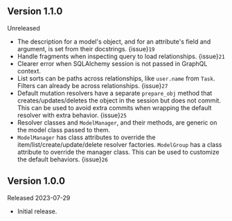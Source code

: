 ## Version 1.1.0

Unreleased

-   The description for a model's object, and for an attribute's field and
    argument, is set from their docstrings. {issue}`19`
-   Handle fragments when inspecting query to load relationships. {issue}`21`
-   Clearer error when SQLAlchemy session is not passed in GraphQL context.
-   List sorts can be paths across relationships, like `user.name` from `Task`.
    Filters can already be across relationships. {issue}`27`
-   Default mutation resolvers have a separate `prepare_obj` method that
    creates/updates/deletes the object in the session but does not commit. This
    can be used to avoid extra commits when wrapping the default resolver with
    extra behavior. {issue}`25`
-   Resolver classes and `ModelManager`, and their methods, are generic on the
    model class passed to them.
-   `ModelManager` has class attributes to override the
    item/list/create/update/delete resolver factories. `ModelGroup` has a class
    attribute to override the manager class. This can be used to customize the
    default behaviors. {issue}`26`


## Version 1.0.0

Released 2023-07-29

-   Initial release.
